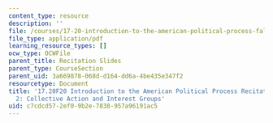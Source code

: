 ```yaml
---
content_type: resource
description: ''
file: /courses/17-20-introduction-to-the-american-political-process-fall-2020/c7cdcd572ef09b2e7838957a96191ac5_MIT17_20F20_rec2.pdf
file_type: application/pdf
learning_resource_types: []
ocw_type: OCWFile
parent_title: Recitation Slides
parent_type: CourseSection
parent_uid: 3a669878-068d-d164-dd6a-4be435e347f2
resourcetype: Document
title: '17.20F20 Introduction to the American Political Process Recitation Slides
  2: Collective Action and Interest Groups'
uid: c7cdcd57-2ef0-9b2e-7838-957a96191ac5
---
```

